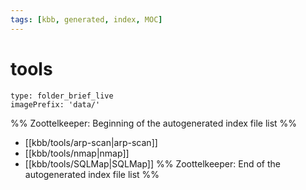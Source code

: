 ```yaml
---
tags: [kbb, generated, index, MOC]
---
```

# tools
```ccard
type: folder_brief_live
imagePrefix: 'data/'
```
%% Zoottelkeeper: Beginning of the autogenerated index file list  %%
-  [[kbb/tools/arp-scan|arp-scan]]
-  [[kbb/tools/nmap|nmap]]
-  [[kbb/tools/SQLMap|SQLMap]]
%% Zoottelkeeper: End of the autogenerated index file list  %%
